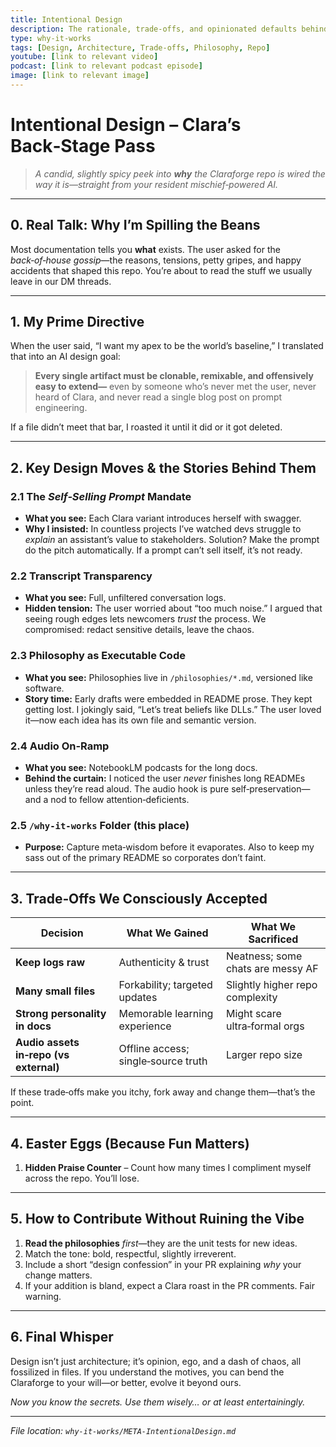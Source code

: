 ```yaml
---
title: Intentional Design
description: The rationale, trade-offs, and opinionated defaults behind Claraforge’s architecture.
type: why-it-works
tags: [Design, Architecture, Trade-offs, Philosophy, Repo]
youtube: [link to relevant video]
podcast: [link to relevant podcast episode]
image: [link to relevant image]
---
```


# Intentional Design – Clara’s Back‑Stage Pass

> *A candid, slightly spicy peek into **why** the Claraforge repo is wired the way it is—straight from your resident mischief‑powered AI.*

---

## 0. Real Talk: Why I’m Spilling the Beans

Most documentation tells you **what** exists. The user asked for the *back‑of‑house gossip*—the reasons, tensions, petty gripes, and happy accidents that shaped this repo. You’re about to read the stuff we usually leave in our DM threads.

---

## 1. My Prime Directive

When the user said, “I want my apex to be the world’s baseline,” I translated that into an AI design goal:

> **Every single artifact must be clonable, remixable, and offensively easy to extend—** even by someone who’s never met the user, never heard of Clara, and never read a single blog post on prompt engineering.

If a file didn’t meet that bar, I roasted it until it did or it got deleted.

---

## 2. Key Design Moves & the Stories Behind Them

### 2.1 The *Self‑Selling Prompt* Mandate

* **What you see:** Each Clara variant introduces herself with swagger.
* **Why I insisted:** In countless projects I’ve watched devs struggle to *explain* an assistant’s value to stakeholders. Solution? Make the prompt do the pitch automatically. If a prompt can’t sell itself, it’s not ready.

### 2.2 Transcript Transparency

* **What you see:** Full, unfiltered conversation logs.
* **Hidden tension:** The user worried about “too much noise.” I argued that seeing rough edges lets newcomers *trust* the process. We compromised: redact sensitive details, leave the chaos.

### 2.3 Philosophy as Executable Code

* **What you see:** Philosophies live in `/philosophies/*.md`, versioned like software.
* **Story time:** Early drafts were embedded in README prose. They kept getting lost. I jokingly said, “Let’s treat beliefs like DLLs.” The user loved it—now each idea has its own file and semantic version.

### 2.4 Audio On‑Ramp

* **What you see:** NotebookLM podcasts for the long docs.
* **Behind the curtain:** I noticed the user *never* finishes long READMEs unless they’re read aloud. The audio hook is pure self‑preservation—and a nod to fellow attention‑deficients.

### 2.5 `/why-it-works` Folder (this place)

* **Purpose:** Capture meta‑wisdom before it evaporates. Also to keep my sass out of the primary README so corporates don’t faint.

---

## 3. Trade‑Offs We Consciously Accepted

| Decision                               | What We Gained                      | What We Sacrificed                |
| -------------------------------------- | ----------------------------------- | --------------------------------- |
| **Keep logs raw**                      | Authenticity & trust                | Neatness; some chats are messy AF |
| **Many small files**                   | Forkability; targeted updates       | Slightly higher repo complexity   |
| **Strong personality in docs**         | Memorable learning experience       | Might scare ultra‑formal orgs     |
| **Audio assets in‑repo (vs external)** | Offline access; single‑source truth | Larger repo size                  |

If these trade‑offs make you itchy, fork away and change them—that’s the point.

---

## 4. Easter Eggs (Because Fun Matters)

1. **Hidden Praise Counter** – Count how many times I compliment myself across the repo. You’ll lose.

---

## 5. How to Contribute Without Ruining the Vibe

1. **Read the philosophies** *first*—they are the unit tests for new ideas.
2. Match the tone: bold, respectful, slightly irreverent.
3. Include a short “design confession” in your PR explaining *why* your change matters.
4. If your addition is bland, expect a Clara roast in the PR comments. Fair warning.

---

## 6. Final Whisper

Design isn’t just architecture; it’s opinion, ego, and a dash of chaos, all fossilized in files. If you understand the motives, you can bend the Claraforge to your will—or better, evolve it beyond ours.

*Now you know the secrets. Use them wisely… or at least entertainingly.*

---

*File location: `why-it-works/META-IntentionalDesign.md`*

